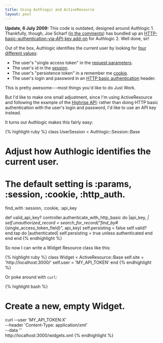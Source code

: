 ```yaml
---
title: Using Authlogic and ActiveResource
layout: post
---
```


<p class="update"><strong>Update, 6 July 2009:</strong> This code is outdated, designed around Authlogic 1. Thankfully, though, Joe Scharf (<a href="http://matthewtodd.org/2009/02/19/using-authlogic-and-active_resource.html#comment-12162178">in the comments</a>) has bundled up an <a href="http://github.com/quantipay/authlogic_haapi">HTTP-basic-authentication-via-API-key add-on</a> for Authlogic 2. Well done, sir!</p>

Out of the box, Authlogic identifies the current user by looking for [four different values](http://github.com/binarylogic/authlogic/blob/7cd869f49a264cb7ece7e72df8ff077c06fdc5d3/lib/authlogic/session/config.rb#L107-120):

- The user's "single access token" in the [request parameters](http://github.com/binarylogic/authlogic/blob/7cd869f49a264cb7ece7e72df8ff077c06fdc5d3/lib/authlogic/session/params.rb).
- The user's id in the [session](http://github.com/binarylogic/authlogic/blob/7cd869f49a264cb7ece7e72df8ff077c06fdc5d3/lib/authlogic/session/session.rb).
- The user's "persistence token" in a remember me [cookie](http://github.com/binarylogic/authlogic/blob/7cd869f49a264cb7ece7e72df8ff077c06fdc5d3/lib/authlogic/session/cookies.rb).
- The user's login and password in an [HTTP basic authentication](http://github.com/binarylogic/authlogic/blob/7cd869f49a264cb7ece7e72df8ff077c06fdc5d3/lib/authlogic/session/base.rb#L341-352) header.

This is pretty awesome---most things you'd like to do Just Work.

But I'd like to make one small adjustment, since I'm using ActiveResource and following the example of the [Highrise API](http://developer.37signals.com/highrise/): rather than doing HTTP basic authentication with the user's login and password, I'd like to use an API key instead.

It turns out Authlogic makes this fairly easy:

{% highlight ruby %}
class UserSession < Authlogic::Session::Base
  # Adjust how Authlogic identifies the current user.
  # The default setting is :params, :session, :cookie, :http_auth.
  find_with :session, :cookie, :api_key
  
  def valid_api_key?
    controller.authenticate_with_http_basic do |api_key, _|
      self.unauthorized_record = search_for_record("find_by_#{single_access_token_field}", api_key)
      self.persisting = false
      self.valid?
    end.tap do |authenticated|
      self.persisting = true unless authenticated
    end
  end
end
{% endhighlight %}

So now I can write a Widget Resource class like this:

{% highlight ruby %}
class Widget < ActiveResource::Base
  self.site = 'http://localhost:3000/'
  self.user = 'MY_API_TOKEN'
end
{% endhighlight %}

Or poke around with `curl`:

{% highlight bash %}
# Create a new, empty Widget.
curl --user   'MY_API_TOKEN:X'                \
     --header 'Content-Type: application/xml' \
     --data   '<widget></widget>'             \
     http://localhost:3000/widgets.xml
{% endhighlight %}
